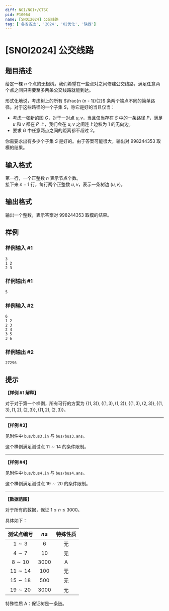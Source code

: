 ```yaml
---
diff: NOI/NOI+/CTSC
pid: P10064
name: [SNOI2024] 公交线路
tag: ['各省省选', '2024', 'O2优化', '陕西']
---
```

# [SNOI2024] 公交线路
## 题目描述

给定一棵 $n$ 个点的无根树。我们希望在一些点对之间修建公交线路，满足任意两个点之间只需要至多两条公交线路就能到达。

形式化地说，考虑树上的所有 $\frac{n (n - 1)}{2}$ 条两个端点不同的简单路径。对于这些路径的一个子集 $S$，称它是好的当且仅当：
- 考虑一张新的图 $G$，对于一对点 $u, v$，当且仅当存在 $S$ 中的一条路径 $P$，满足 $u$ 和 $v$ 都在 $P$ 上，我们会在 $u, v$ 之间连上边权为 $1$ 的无向边。
- 要求 $G$ 中任意两点之间的距离都不超过 $2$。

你需要求出有多少个子集 $S$ 是好的。由于答案可能很大，输出对 $998244353$ 取模的结果。
## 输入格式

第一行，一个正整数 $n$ 表示节点个数。  
接下来 $n - 1$ 行，每行两个正整数 $u, v$，表示一条树边 $(u, v)$。
## 输出格式

输出一个整数，表示答案对 $998244353$ 取模的结果。
## 样例

### 样例输入 #1
```
3
1 2
2 3

```
### 样例输出 #1
```
5

```
### 样例输入 #2
```
6
1 2
2 3
2 4
3 5
3 6

```
### 样例输出 #2
```
27296

```
## 提示

**【样例 \#1 解释】**

对于对于第一个样例，所有可行的方案为 $\{(1, 3)\}, \{(1, 3), (1, 2)\}, \{(1, 3), (2, 3)\}, \{(1, 3), (1, 2), (2, 3)\}, \{(1, 2), (2, 3)\}$。

---

**【样例 \#3】**

见附件中 `bus/bus3.in` 与 `bus/bus3.ans`。

这个样例满足测试点 $11 \sim 14$ 的条件限制。

---

**【样例 \#4】**

见附件中 `bus/bus4.in` 与 `bus/bus4.ans`。

这个样例满足测试点 $19 \sim 20$ 的条件限制。

---

**【数据范围】**

对于所有的数据，保证 $1 \le n \le 3000$。

具体如下：

| 测试点编号 | $n \le$ | 特殊性质 |
|:-:|:-:|:-:|
| $1 \sim 3$ | $6$ | 无 |
| $4 \sim 7$ | $10$ | 无 |
| $8 \sim 10$ | $3000$ | A |
| $11 \sim 14$ | $100$ | 无 |
| $15 \sim 18$ | $500$ | 无 |
| $19 \sim 20$ | $3000$ | 无 |

特殊性质 A：保证树是一条链。

